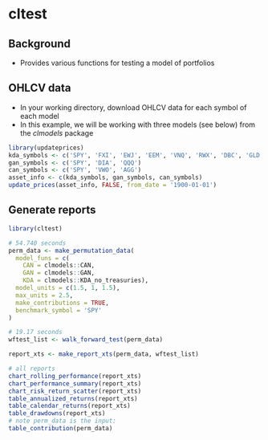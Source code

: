 # cltest

## Background
- Provides various functions for testing a model of portfolios

## OHLCV data
- In your working directory, download OHLCV data for each symbol of each model
- In this example, we will be working with three models (see below) from the *clmodels* package
```r
library(updateprices)
kda_symbols <- c('SPY', 'FXI', 'EWJ', 'EEM', 'VNQ', 'RWX', 'DBC', 'GLD', 'VWO', 'AGG')
gan_symbols <- c('SPY', 'DIA', 'QQQ')
can_symbols <- c('SPY', 'VWO', 'AGG')
asset_info <- c(kda_symbols, gan_symbols, can_symbols)
update_prices(asset_info, FALSE, from_date = '1900-01-01')
```

## Generate reports
```r
library(cltest)

# 54.740 seconds
perm_data <- make_permutation_data(
  model_funs = c(
    CAN = clmodels::CAN,
    GAN = clmodels::GAN,
    KDA = clmodels::KDA_no_treasuries),
  model_units = c(1.5, 1, 1.5),
  max_units = 2.5,
  make_contributions = TRUE,
  benchmark_symbol = 'SPY'
)

# 19.17 seconds
wftest_list <- walk_forward_test(perm_data)

report_xts <- make_report_xts(perm_data, wftest_list)

# all reports
chart_rolling_performance(report_xts)
chart_performance_summary(report_xts)
chart_risk_return_scatter(report_xts)
table_annualized_returns(report_xts)
table_calendar_returns(report_xts)
table_drawdowns(report_xts)
# note perm_data is the input:
table_contribution(perm_data)
```
